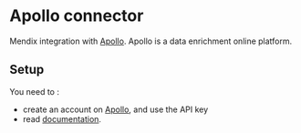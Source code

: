 # Apollo connector
Mendix integration with [Apollo]. Apollo is a data enrichment online platform. 

## Setup
You need to :
* create an account on [Apollo], and use the API key
* read [documentation](https://apolloio.github.io/apollo-api-docs).

[Apollo]: https://www.apollo.io
